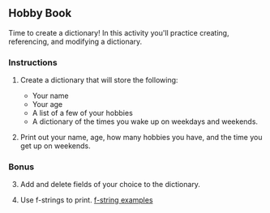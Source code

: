 ## Hobby Book

Time to create a dictionary! In this activity you'll practice creating, referencing, and modifying a dictionary.

### Instructions

1. Create a dictionary that will store the following:

   * Your name
   * Your age
   * A list of a few of your hobbies
   * A dictionary of the times you wake up on weekdays and weekends.

2. Print out your name, age, how many hobbies you have, and the time you get up on weekends.

### Bonus

3. Add and delete fields of your choice to the dictionary.

4. Use f-strings to print. [f-string examples](https://cito.github.io/blog/f-strings/#some-examples)
